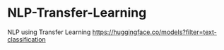 # NLP-Transfer-Learning
NLP using Transfer Learning
https://huggingface.co/models?filter=text-classification
